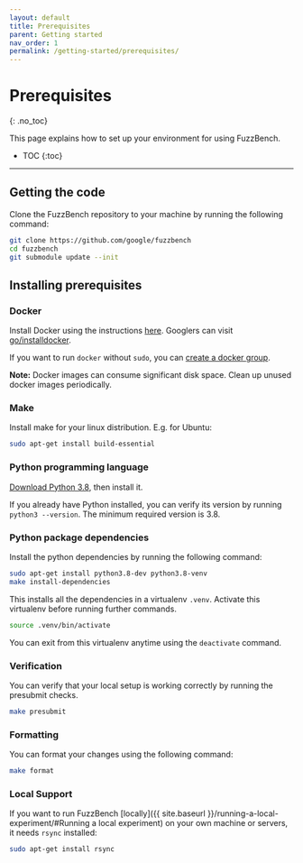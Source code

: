 ```yaml
---
layout: default
title: Prerequisites
parent: Getting started
nav_order: 1
permalink: /getting-started/prerequisites/
---
```


# Prerequisites
{: .no_toc}

This page explains how to set up your environment for using FuzzBench.

- TOC
{:toc}

---

## Getting the code

Clone the FuzzBench repository to your machine by running the following command:

```bash
git clone https://github.com/google/fuzzbench
cd fuzzbench
git submodule update --init
```

## Installing prerequisites

### Docker

Install Docker using the instructions
[here](https://docs.docker.com/engine/installation).
Googlers can visit [go/installdocker](https://goto.google.com/installdocker).

If you want to run `docker` without `sudo`, you can
[create a docker group](https://docs.docker.com/engine/install/linux-postinstall/#manage-docker-as-a-non-root-user).

**Note:** Docker images can consume significant disk space. Clean up unused
docker images periodically.

### Make

Install make for your linux distribution. E.g. for Ubuntu:

```bash
sudo apt-get install build-essential
```

### Python programming language

[Download Python 3.8](https://www.python.org/downloads/release/python-386/),
then install it.

If you already have Python installed, you can verify its version by running
`python3 --version`. The minimum required version is 3.8.

### Python package dependencies

Install the python dependencies by running the following command:

```bash
sudo apt-get install python3.8-dev python3.8-venv
make install-dependencies
```

This installs all the dependencies in a virtualenv `.venv`. Activate this
virtualenv before running further commands.

```bash
source .venv/bin/activate
```

You can exit from this virtualenv anytime using the `deactivate` command.

### Verification

You can verify that your local setup is working correctly by running the
presubmit checks.

```bash
make presubmit
```

### Formatting

You can format your changes using the following command:

```bash
make format
```

### Local Support

If you want to run FuzzBench [locally]({{ site.baseurl }}/running-a-local-experiment/#Running a local experiment)
on your own machine or servers, it needs `rsync` installed:
```bash
sudo apt-get install rsync
```
